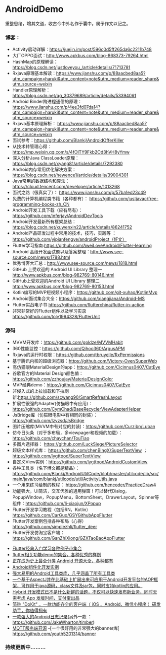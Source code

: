 # AndroidDemo
重整思绪，增其文道，收古今中外名作于囊中，属予作文以记之。



### 博客：
* Activity启动详解：https://juejin.im/post/596c0d5ff265da6c2211b748
* 大厂OPPO面试：http://www.apkbus.com/blog-868373-79264.html
* HashMap的原理解读：https://blog.csdn.net/justloveyou_/article/details/71713781
* Rxjava原理基本解读：https://www.jianshu.com/p/88aacbed8aa5?utm_campaign=haruki&utm_content=note&utm_medium=reader_share&utm_source=weixin
* Handler原理解析：https://blog.csdn.net/qq_30379689/article/details/53394061
* Android Binder跨进程通信的原理：https://www.jianshu.com/p/4ee3fd07da14?utm_campaign=haruki&utm_content=note&utm_medium=reader_share&utm_source=weixin
* Rxjava基本原理解析： https://www.jianshu.com/p/88aacbed8aa5?utm_campaign=haruki&utm_content=note&utm_medium=reader_share&utm_source=weixin
* 面试参考：https://github.com/Blankj/AndroidOfferKiller
* 从技术转管理心得： https://mp.weixin.qq.com/s/4fOlTY9Fkb2Od3hVH8yYmw
* 深入分析Java ClassLoader原理： https://blog.csdn.net/xyang81/article/details/7292380
* Android内存常用优化解决方案： https://blog.csdn.net/hewence1/article/details/39004301
* Java常用的数据结构和算法：https://cloud.tencent.com/developer/article/1013268
* 面试之路（很真实了）： https://www.jianshu.com/p/57ba1ed23c49
* 免费的计算机编程类书籍（各种都有）： https://github.com/justjavac/free-programming-books-zh_CN
* Android开发工具下载（应有尽有）：https://github.com/inferjay/AndroidDevTools
* Android开发最新所有框架总结： https://blog.csdn.net/xuwenxin22/article/details/86241752
* Android产品研发过程中常用的技术，技巧，实践等 ：https://github.com/yipianfengye/androidProject（好文）
* Flutter学习指南:https://github.com/AweiLoveAndroid/Flutter-learning
* Android 高级开发面试题以及答案整理：http://www.see-source.com/news/1788.html 
* 优秀博客大汇总：http://www.see-source.com/news/1818.html
* GitHub 上受欢迎的 Android UI Library 整理一  http://www.apkbus.com/blog-982769-80146.html
* GitHub上受欢迎的Android UI Library 整理二  http://www.apkbus.com/blog-982769-80153.html
* Kotlin编写的MVP短视频小程序：https://github.com/git-xuhao/KotlinMvp
*  Android面试集合大全：https://github.com/xiangjiana/Android-MS
* Flutter实战电子书  https://github.com/flutterchina/flutter-in-action
* 非常非常好的Flutter组件以及学习实录  https://github.com/toly1994328/FlutterUnit




### 源码
* MVVM开发库：https://github.com/goldze/MVVMHabit
* 360性能监控：https://github.com/Qihoo360/ArgusAPM
* Rxjava的运行时权限：https://github.com/tbruyelle/RxPermissions
* 基于腾讯内核的超级浏览器：https://github.com/Victory-Over/SuperWeb
* 高仿猫眼MaterialDesign的app：https://github.com/Cicinnus0407/CatEye
* 谷歌官方的Material Design颜色值：https://github.com/zzhoujay/MaterialDesignColor
* MVP经典demo：https://github.com/Cicinnus0407/CatEye
* 非侵入式的上拉加载和下拉刷新:https://github.com/scwang90/SmartRefreshLayout
* 扩展性很强的Adapter(仿猫眼中有应用)：https://github.com/CymChad/BaseRecyclerViewAdapterHelper
* JsBridge库（仿猫眼电影中有相同的封装）：https://github.com/lzyzsd/JsBridge
* 图片压缩库(MVVM中有对应的封装)：https://github.com/Curzibn/Luban
* 仿今日头条（对于多布局，多viewpager和视频的加载）：https://github.com/chaychan/TouTiao
* 多图片选择器： https://github.com/LuckSiege/PictureSelector
* 超级文本样式库： https://github.com/chenBingX/SuperTextView  ；    https://github.com/lygttpod/SuperTextView
* 自定义View实例：https://github.com/lygttpod/AndroidCustomView
* 各种工具类（名下博文都是精品）： https://github.com/Blankj/AndroidUtilCode/blob/master/utilcode/lib/src/main/java/com/blankj/utilcode/util/ActivityUtils.java
* 一个用来练习绘制的教程： https://github.com/hencoder/PracticeDraw4
* 功能强大，UI简洁，交互优雅的通用弹窗！可以替代Dialog，PopupWindow，PopupMenu，BottomSheet，DrawerLayout，Spinner等组件：https://github.com/li-xiaojun/XPopup
* Flutter开发学习教程（包括RN，Kotlin）https://github.com/CarGuo/GSYGithubAppFlutter
* Flutter开发案例包括各种布局（心得）https://github.com/simplezhli/flutter_deer
* Flutter开发仿淘宝客户端：https://github.com/GanZhiXiong/GZXTaoBaoAppFlutter
- [Flutter经典入门学习各种例子小集合](https://github.com/CarGuo/GSYFlutterDemo)
- [flutter相关功能demo的集合，各种优秀的样例](https://github.com/OpenFlutter/Flutter-Notebook)
- [正在成为史上最全分类 Android 开源大全，各种都有](https://github.com/OpenFlutter/Flutter-Notebook)
- [Android组件化开发实例](https://github.com/yangchong211/LifeHelper)
- [强大易用的Android工具类库，几乎涵盖了所有工具类](https://github.com/Blankj/AndroidUtilCode)
- [一个基于AspectJ并在此基础上扩展出来可应用于Android开发平台的AOP框架，可作用于java源码，class文件及jar包，同时支持kotlin的应用。](https://github.com/HujiangTechnology/gradle_plugin_android_aspectjx)
- [Hybrid 开发模式已不是什么新鲜的话题，不仅可以快速发布新业务，同时无需考虑 App 发版时间，支付宝出品](https://github.com/alipay/mpaas-demo)
- [简称 "DoKit" 。一款功能齐全的客户端（ iOS 、Android、微信小程序 ）研发助手，你值得拥有](https://github.com/didi/DoraemonKit)
- [一款强大的Android日志记录](https://github.com/tony19/logback-android)(另外一款 ：https://github.com/JakeWharton/timber)
- [MQTT服务端开源](https://github.com/emqx/emqx)
-[一个很好用的非常强大的banner库] https://github.com/youth5201314/banner











### 持续更新中.........

